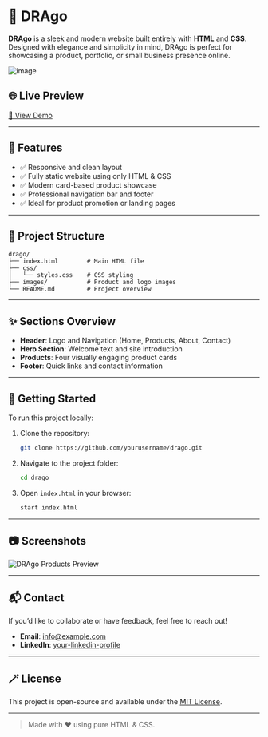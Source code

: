 # 🐉 DRAgo

**DRAgo** is a sleek and modern website built entirely with **HTML** and **CSS**. Designed with elegance and simplicity in mind, DRAgo is perfect for showcasing a product, portfolio, or small business presence online.

![image](https://github.com/user-attachments/assets/143120bf-97b4-4508-9d72-071c87d718fe)


## 🌐 Live Preview

[🔗 View Demo](https://narayan0-0.github.io/Drago/)

---

## 📌 Features

* ✅ Responsive and clean layout
* ✅ Fully static website using only HTML & CSS
* ✅ Modern card-based product showcase
* ✅ Professional navigation bar and footer
* ✅ Ideal for product promotion or landing pages

---

## 📁 Project Structure

```plaintext
drago/
├── index.html        # Main HTML file
├── css/
│   └── styles.css    # CSS styling
├── images/           # Product and logo images
└── README.md         # Project overview
```

---

## ✨ Sections Overview

* **Header**: Logo and Navigation (Home, Products, About, Contact)
* **Hero Section**: Welcome text and site introduction
* **Products**: Four visually engaging product cards
* **Footer**: Quick links and contact information

---

## 🚀 Getting Started

To run this project locally:

1. Clone the repository:

   ```bash
   git clone https://github.com/yourusername/drago.git
   ```
2. Navigate to the project folder:

   ```bash
   cd drago
   ```
3. Open `index.html` in your browser:

   ```bash
   start index.html
   ```

---

## 📷 Screenshots

![DRAgo Products Preview](./7ff5a2dd-39b9-4f62-8b28-91a635889965.png)

---

## 📬 Contact

If you’d like to collaborate or have feedback, feel free to reach out!

* **Email**: [info@example.com](mailto:info@example.com)
* **LinkedIn**: [your-linkedin-profile](https://linkedin.com/in/yourprofile)

---

## 🪄 License

This project is open-source and available under the [MIT License](LICENSE).

---

> Made with ❤️ using pure HTML & CSS.

